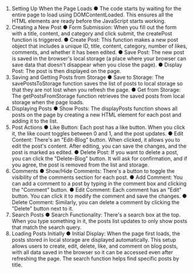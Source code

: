 1. Setting Up When the Page Loads
●	The code starts by waiting for the entire page to load using DOMContentLoaded. This ensures all the HTML elements are ready before the JavaScript starts working.
2. Creating a New Post
●	Form Submission: When you fill out the form with a title, content, and category and click submit, the createPost function is triggered.
●	Create Post: This function makes a new post object that includes a unique ID, title, content, category, number of likes, comments, and whether it has been edited.
●	Save Post: The new post is saved in the browser's local storage (a place where your browser can save data that doesn't disappear when you close the page).
●	Display Post: The post is then displayed on the page.
3. Saving and Getting Posts from Storage
●	Save to Storage: The savePostsToStorage function saves the list of posts to local storage so that they are not lost when you refresh the page.
●	Get from Storage: The getPostsFromStorage function retrieves the saved posts from local storage when the page loads.
4. Displaying Posts
●	Show Posts: The displayPosts function shows all posts on the page by creating a new HTML element for each post and adding it to the list.
5. Post Actions
●	Like Button: Each post has a like button. When you click it, the like count toggles between 0 and 1, and the post updates.
●	Edit Content: There's an "Edit-Blog" button. When clicked, it allows you to edit the post's content. After editing, you can save the changes, and the post is marked as edited.
●	Delete Post: If you want to delete a post, you can click the "Delete-Blog" button. It will ask for confirmation, and if you agree, the post is removed from the list and storage.
6. Comments
●	Show/Hide Comments: There's a button to toggle the visibility of the comments section for each post.
●	Add Comment: You can add a comment to a post by typing in the comment box and clicking the "Comment" button.
●	Edit Comment: Each comment has an "Edit" button. You can click it to modify the comment and save the changes.
●	Delete Comment: Similarly, you can delete a comment by clicking the "Delete" button next to it.
7. Search Posts
●	Search Functionality: There's a search box at the top. When you type something in it, the posts list updates to only show posts that match the search query.
8. Loading Posts Initially
●	Initial Display: When the page first loads, the posts stored in local storage are displayed automatically.
This setup allows users to create, edit, delete, like, and comment on blog posts, with all data saved in the browser so it can be accessed even after refreshing the page. The search function helps find specific posts by title.

